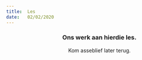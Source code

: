 ```yaml
---
title:  Les
date:   02/02/2020
---
```


### <center>Ons werk aan hierdie les.</center>
<center>Kom asseblief later terug.</center>